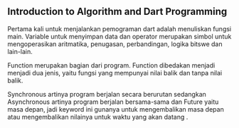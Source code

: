 ## Introduction to Algorithm and Dart Programming


Pertama kali untuk menjalankan pemograman dart adalah menuliskan fungsi main. Variable untuk menyimpan data dan operator merupakan simbol untuk mengoperasikan aritmatika, penugasan, perbandingan, logika bitswe dan lain-lain.

Function merupakan bagian dari program. Function dibedakan menjadi menjadi dua jenis, yaitu fungsi yang mempunyai nilai balik dan tanpa nilai balik.

Synchronous artinya program berjalan secara berurutan sedangkan Asynchronous artinya program berjalan bersama-sama dan Future yaitu masa depan, jadi keyword ini gunanya untuk mengembalikan masa depan atau mengembalikan nilainya untuk waktu yang akan datang .
